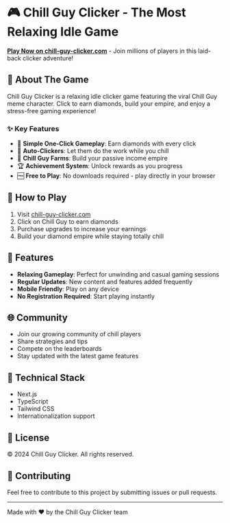 # 🎮 Chill Guy Clicker - The Most Relaxing Idle Game

**[Play Now on chill-guy-clicker.com](https://chill-guy-clicker.com)** - Join millions of players in this laid-back clicker adventure!

## 🌟 About The Game

Chill Guy Clicker is a relaxing idle clicker game featuring the viral Chill Guy meme character. Click to earn diamonds, build your empire, and enjoy a stress-free gaming experience!

### ✨ Key Features

- 💎 **Simple One-Click Gameplay**: Earn diamonds with every click
- 🤖 **Auto-Clickers**: Let them do the work while you chill
- 🌾 **Chill Guy Farms**: Build your passive income empire
- 🏆 **Achievement System**: Unlock rewards as you progress
- 🆓 **Free to Play**: No downloads required - play directly in your browser

## 🎯 How to Play

1. Visit [chill-guy-clicker.com](https://chill-guy-clicker.com)
2. Click on Chill Guy to earn diamonds
3. Purchase upgrades to increase your earnings
4. Build your diamond empire while staying totally chill

## 🚀 Features

- **Relaxing Gameplay**: Perfect for unwinding and casual gaming sessions
- **Regular Updates**: New content and features added frequently
- **Mobile Friendly**: Play on any device
- **No Registration Required**: Start playing instantly

## 🌐 Community

- Join our growing community of chill players
- Share strategies and tips
- Compete on the leaderboards
- Stay updated with the latest game features

## 🔧 Technical Stack

- Next.js
- TypeScript
- Tailwind CSS
- Internationalization support

## 📝 License

© 2024 Chill Guy Clicker. All rights reserved.

## 🤝 Contributing

Feel free to contribute to this project by submitting issues or pull requests.

---

Made with ❤️ by the Chill Guy Clicker team
